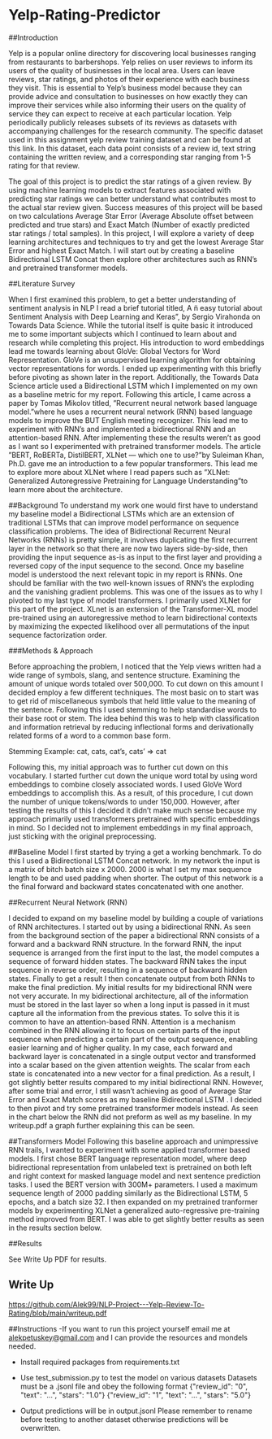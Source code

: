 # Yelp-Rating-Predictor

##Introduction 

Yelp is a popular online directory for discovering local businesses ranging from restaurants to barbershops. Yelp relies on user reviews to inform its users of the quality of businesses in the local area. Users can leave reviews, star ratings, and photos of their experience with each business they visit. This is essential to Yelp’s business model because they can provide advice and consultation to businesses on how exactly they can improve their services while also informing their users on the quality of service they can expect to receive at each particular location.
Yelp periodically publicly releases subsets of its reviews as datasets with accompanying challenges for the research community. The specific dataset used in this assignment yelp review training dataset and can be found at this link. In this dataset, each data point consists of a review id, text string containing the written review, and a corresponding star ranging from 1-5 rating for that review.

The goal of this project is to predict the star ratings of a given review. By using machine learning models to extract features associated with predicting star ratings we can better understand what contributes most to the actual star review given. Success measures of this project will be based on two calculations Average Star Error (Average Absolute offset between predicted and true stars) and Exact Match (Number of exactly predicted star ratings / total samples). In this project, I will explore a variety of deep learning architectures and techniques to try and get the lowest Average Star Error and highest Exact Match. I will start out by creating a baseline Bidirectional LSTM Concat then explore other architectures such as RNN’s and pretrained transformer models.

##Literature Survey

When I first examined this problem, to get a better understanding of sentiment analysis in NLP I read a brief tutorial titled, A ̈n easy tutorial about Sentiment Analysis with Deep Learning and Keras”, by Sergio Virahonda on Towards Data Science. While the tutorial itself is quite basic it introduced me to some important subjects which I continued to learn about and research while completing this project. His introduction to word embeddings lead me towards learning about GloVe: Global Vectors for Word Representation. GloVe is an unsupervised learning algorithm for obtaining vector representations for words. I ended up experimenting with this briefly before pivoting as shown later in the report. Additionally, the Towards Data Science article used a Bidirectional LSTM which I implemented on my own as a baseline metric for my report. Following this article, I came across a paper by Tomas Mikolov titled, ”Recurrent neural network based language model.”where he uses a recurrent neural network (RNN) based language models to improve the BUT English meeting recognizer. This lead me to experiment with RNN’s and implemented a bidirectional RNN and an attention-based RNN. After implementing these the results weren’t as good as I want so I experimented with pretrained transformer models. The article ”BERT, RoBERTa, DistilBERT, XLNet — which one to use?”by Suleiman Khan, Ph.D. gave me an introduction to a few popular transformers. This lead me to explore more about XLNet where I read papers such as ”XLNet: Generalized Autoregressive Pretraining for Language Understanding”to learn more about the architecture.

##Background 
To understand my work one would first have to understand my baseline model a Bidirectional LSTMs which are an extension of traditional LSTMs that can improve model performance on sequence classification problems. The idea of Bidirectional Recurrent Neural Networks (RNNs) is pretty simple, it involves duplicating the first recurrent layer in the network so that there are now two layers side-by-side, then providing the input sequence as-is as input to the first layer and providing a reversed copy of the input sequence to the second.
Once my baseline model is understood the next relevant topic in my report is RNNs. One should be familiar with the two well-known issues of RNN’s the exploding and the vanishing gradient problems. This was one of the issues as to why I pivoted to my last type of model transformers. I primarily used XLNet for this part of the project. XLnet is an extension of the Transformer-XL model pre-trained using an autoregressive method to learn bidirectional contexts by maximizing the expected likelihood over all permutations of the input sequence factorization order.

###Methods & Approach

Before approaching the problem, I noticed that the Yelp views written had a wide range of symbols, slang, and sentence structure. Examining the amount of unique words totaled over 500,000. To cut down on this amount I decided employ a few different techniques. The most basic on to start was to get rid of miscellaneous symbols that held little value to the meaning of the sentence. Following this I used stemming to help standardise words to their base root or stem. The idea behind this was to help with classification and information retrieval by reducing inflectional forms and derivationally related forms of a word to a common base form.

Stemming Example: cat, cats, cat’s, cats’ ⇒ cat

Following this, my initial approach was to further cut down on this vocabulary. I started further cut down the unique word total by using word embeddings to combine closely associated words. I used GloVe Word embeddings to accomplish this. As a result, of this procedure, I cut down the number of unique tokens/words to under 150,000. However, after testing the results of this I decided it didn’t make much sense because my approach primarily used transformers pretrained with specific embeddings in mind. So I decided not to implement embeddings in my final approach, just sticking with the original preprocessing.

##Baseline Model
I first started by trying a get a working benchmark. To do this I used a Bidirectional LSTM Concat network. In my network the input is a matrix of bitch batch size x 2000. 2000 is what I set my max sequence length to be and used padding when shorter. The output of this network is a the final forward and backward states concatenated with one another.

##Recurrent Neural Network (RNN)

I decided to expand on my baseline model by building a couple of variations of RNN architectures. I started out by using a bidirectional RNN. As seen from the background section of the paper a bidirectional RNN consists of a forward and a backward RNN structure. In the forward RNN, the input sequence is arranged from the first input to the last, the model computes a sequence of forward hidden states. The backward RNN takes the input sequence in reverse order, resulting in a sequence of backward hidden states. Finally to get a result I then concatenate output from both RNNs to make the final prediction.
My initial results for my bidirectional RNN were not very accurate. In my bidirectional architecture, all of the information must be stored in the last layer so when a long input is passed in it must capture all the information from the previous states. To solve this it is common to have an attention-based RNN. Attention is a mechanism combined in the RNN allowing it to focus on certain parts of the input sequence when predicting a certain part of the output sequence, enabling easier learning and of higher quality. In my case, each forward and backward layer is concatenated in a single output vector and transformed into a scalar based on the given attention weights. The scalar from each state is concatenated into a new vector for a final prediction. As a result, I got slightly better results compared to my initial bidirectional RNN. However, after some trial and error, I still wasn’t achieving as good of Average Star Error and Exact Match scores as my baseline Bidirectional LSTM . I decided to then pivot and try some pretrained transformer models instead.
As seen in the chart below the RNN did not preform as well as my baseline. In my writeup.pdf a graph further explaining this can be seen.

##Transformers Model
Following this baseline approach and unimpressive RNN trails, I wanted to experiment with some applied transformer based models. I first chose BERT language representation model, where deep bidirectional representation from unlabeled text is pretrained on both left and right context for masked language model and next sentence prediction tasks. I used the BERT version with 300M+ parameters. I used a maximum sequence length of 2000 padding similarly as the Bidirectional LSTM, 5 epochs, and a batch size 32. I then expanded on my pretrained tranformer models by experimenting XLNet a generalized auto-regressive pre-training method improved from BERT. I was able to get slightly better results as seen in the results section below.

##Results

See Write Up PDF for results.

## Write Up
  
https://github.com/Alek99/NLP-Project---Yelp-Review-To-Rating/blob/main/writeup.pdf

##Instructions
 -If you want to run this project yourself email me at alekpetuskey@gmail.com and I can provide the resources and mondels needed.
 - Install required packages from requirements.txt
 
 - Use test_submission.py to test the model on various datasets
    Datasets must be a .jsonl file and obey the following format
      {"review_id": "0", "text": "...", "stars": "1.0"}
      {"review_id": "1", "text": "...", "stars": "5.0"}
      
- Output predictions will be in output.jsonl 
  Please remember to rename before testing to another dataset otherwise predictions will be overwritten.
  

      
